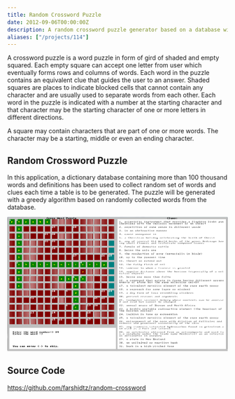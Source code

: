 ```yaml
---
title: Random Crossword Puzzle
date: 2012-09-06T00:00:00Z
description: A random crossword puzzle generator based on a database with more than 50 thausands words and clues.
aliases: ["/projects/114"]
---
```


A crossword puzzle is a word puzzle in form of gird of shaded and empty squared. Each empty square can accept one letter from user which eventually forms rows and columns of words. Each word in the puzzle contains an equivalent clue that guides the user to an answer. Shaded squares are places to indicate blocked cells that cannot contain any character and are usually used to separate words from each other.
Each word in the puzzle is indicated with a number at the starting character and that character may be the starting character of one or more letters in different directions.

A square may contain characters that are part of one or more words. The character may be a starting, middle or even an ending character.

## Random Crossword Puzzle

In this application, a dictionary database containing more than 100 thousand words and definitions has been used to collect random set of words and clues each time a table is to be generated. The puzzle will be generated with a greedy algorithm based on randomly collected words from the database.

![](crossword.png)

## Source Code
https://github.com/farshidtz/random-crossword